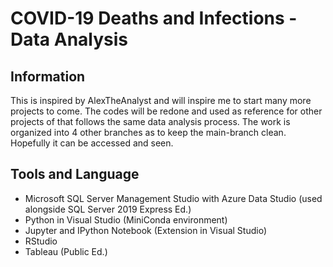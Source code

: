 # COVID-19 Deaths and Infections - Data Analysis

## Information

This is inspired by AlexTheAnalyst and will inspire me to start many more projects to come. The codes will be redone and used as reference for other projects of that follows the same data analysis process. The work is organized into 4 other branches as to keep the main-branch clean. Hopefully it can be accessed and seen. 

## Tools and Language

- Microsoft SQL Server Management Studio with Azure Data Studio (used alongside SQL Server 2019 Express Ed.)
- Python in Visual Studio (MiniConda environment)
- Jupyter and IPython Notebook (Extension in Visual Studio)
- RStudio
- Tableau (Public Ed.)
